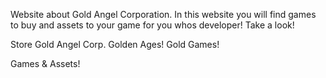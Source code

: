 Website about Gold Angel Corporation. In this website you will find games to buy and assets to your game for you whos developer! Take a look!

Store Gold Angel Corp. Golden Ages! Gold Games!

Games & Assets!
